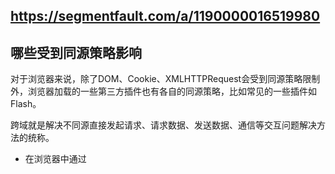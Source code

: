 ## https://segmentfault.com/a/1190000016519980

## 哪些受到同源策略影响

对于浏览器来说，除了DOM、Cookie、XMLHTTPRequest会受到同源策略限制外，浏览器加载的一些第三方插件也有各自的同源策略，比如常见的一些插件如Flash。

跨域就是解决不同源直接发起请求、请求数据、发送数据、通信等交互问题解决方法的统称。

- 在浏览器中通过 <script> <vedio> <img> <iframe> <link> 标签都可以跨域加载资源，但是发起的get请求返回的数据通过js获取不到。
 注意通过 <script>标签获取js文件里的全局方法，属性等，可以通过js获取到，是因为这些都是挂载在window对象下。
 